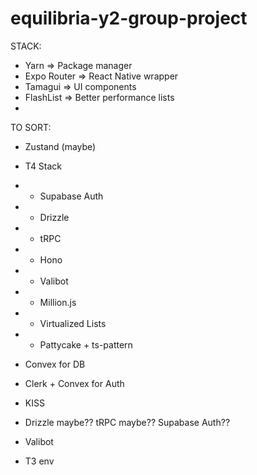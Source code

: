 # equilibria-y2-group-project

STACK:

- Yarn => Package manager
- Expo Router => React Native wrapper
- Tamagui => UI components
- FlashList => Better performance lists
-

TO SORT:

- Zustand (maybe)
- T4 Stack
- - Supabase Auth
- - Drizzle
- - tRPC
- - Hono
- - Valibot
- - Million.js
- - Virtualized Lists
- - Pattycake + ts-pattern

- Convex for DB
- Clerk + Convex for Auth
- KISS
- Drizzle maybe?? tRPC maybe?? Supabase Auth??
- Valibot
- T3 env
